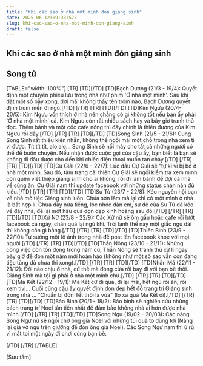 ```yaml
---
title: "Khi các sao ở nhà một mình đón giáng sinh"
date: 2025-06-12T09:38:57Z
slug: khi-cac-sao-o-nha-mot-minh-don-giang-sinh
draft: false
---
```


## Khi các sao ở nhà một mình đón giáng sinh

## Song tử

[TABLE="width: 100%"]
[TR]
[TD][/TD]
[TD]Bạch Dương (21/3 - 19/4):
Quyết định một chuyến phiêu lưu trong nhà như phim 'Ở nhà một mình'. Sau khi đặt một số bẫy xong, đợi mãi không thấy tên trộm nào, Bạch Dương quyết định trùm mền đi ngủ.[/TD]
[/TR]
[TR]
[TD][/TD]
[TD]Kim Ngưu (20/4- 20/5):
Kim Ngưu vốn thích ở nhà nên chẳng có gì không tốt nếu bạn ấy phải 'Ở nhà một mình' cả. Kim Ngưu còn rất nhiều sách hay và bây giờ tranh thủ đọc. Thêm bánh và một cốc cafe nóng thì đây chính là thiên đường của Kim Ngưu rồi đấy.[/TD]
[/TR]
[TR]
[TD][/TD]
[TD]Song Sinh (21/5 - 21/6):
Cung Song Sinh rất thiếu kiên nhẫn, không thể ngồi mãi một chỗ trong nhà xem ti vi được. Tít tít tít, alo alo… Song Sinh sẽ nối máy cho tất cả những người có thể để buôn chuyện. Nếu nhận được cuộc gọi của cậu ấy, bạn biết là bạn sẽ không đi đâu được cho đến khi chiếc điện thoại muốn tan chảy.[/TD]
[/TR]
[TR]
[TD][/TD]
[TD]Cự Giải (22/6 - 22/7):
Lúc đầu Cự Giải sẽ "tự kỉ vì bị bỏ ở nhà một mình. Sau đó, tâm trạng cải thiện Cự Giải sẽ ngồi kiểm tra xem mình còn quên viết thiệp giáng sinh cho ai không, rồi đi làm bánh để đợi cả nhà về cùng ăn. Cự Giải nam thì update facebook với những status chán nản đủ kiểu.[/TD]
[/TR]
[TR]
[TD][/TD]
[TD]Sư Tử (23/7 - 22/8):
Kéo nguyên hội bạn về nhà mở tiệc Giáng sinh luôn. Chúa sơn lâm mà lại chỉ có một mình ở nhà là bất hợp lí. Chưa đầy nửa tiếng, lóc nhóc đàn em, sư đệ của Sư Tử đã kéo về đầy nhà, để lại một hậu quả dọn dẹp kinh hoàng sau đó.[/TD]
[/TR]
[TR]
[TD][/TD]
[TD]Xử Nữ (23/8 - 22/9):
Các Xử nữ sẽ ôm gấu hoặc cafe rồi lướt facebook cả ngày, chán quá lại ngủ khì. Trời lạnh thế này một giấc ngủ dài thì không còn gì bằng.[/TD]
[/TR]
[TR]
[TD][/TD]
[TD]Thiên Bình (23/9 - 22/10):
Tự sướng một lô ảnh trong nhà để post lên facebook khoe với mọi người.[/TD]
[/TR]
[TR]
[TD][/TD]
[TD]Thần Nông (23/10 - 21/11):
Những công việc còn tồn đọng trong năm cũ, Thần Nông sẽ tranh thủ xử lí ngay bây giờ để đón một năm mới hoàn hảo (không như một số sao vẫn còn đang tiệc tùng dù chưa thi xong).[/TD]
[/TR]
[TR]
[TD][/TD]
[TD]Nhân Mã (22/11 - 21/12):
Đời nào chịu ở nhà, cứ thế mà đóng cửa rồi bay đi với bạn bè thôi. Giáng Sinh mà tội gì phải ở nhà một mình chứ.[/TD]
[/TR]
[TR]
[TD][/TD]
[TD]Ma Kết (22/12 - 19/1):
Ma Kết cứ đi qua, đi lại mãi, hết ngủ rồi ăn, rồi xem tivi... Cuối cùng cậu ấy quyết định dọn dẹp hết đồ trang trí Giáng sinh trong nhà … "Chuẩn bị đón Tết thôi là vừa" (lo xa quá Ma Kết ơi).[/TD]
[/TR]
[TR]
[TD][/TD]
[TD]Bảo Bình (20/1 - 18/2):
Bảo bình sẽ nghiên cứu những cách trang trí Noel tân tiến nhất để đảm bảo không nhà ai hơn được nhà mình.[/TD]
[/TR]
[TR]
[TD][/TD]
[TD]Song Ngư (19/02 - 20/03):
Các nàng Song Ngư nữ sẽ ngồi chờ ông già Noel với những túi quà to đùng tới (Nàng lại giả vờ ngủ trên giường để đón ông già Noel). Các Song Ngư nam thì ủ rũ vì mất toi một ngày đi chơi cùng bạn bè.

[/TD]
[/TR]
[/TABLE]

[Sưu tầm]